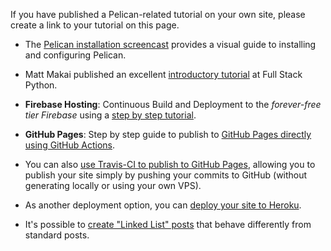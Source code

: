 If you have published a Pelican-related tutorial on your own site, please create a link to your tutorial on this page.

- The [Pelican installation screencast](http://hackercodex.com/guide/pelican-static-site-generator-install/) provides a visual guide to installing and configuring Pelican.

- Matt Makai published an excellent [introductory tutorial](https://www.fullstackpython.com/blog/generating-static-websites-pelican-jinja2-markdown.html) at Full Stack Python.

- **Firebase Hosting**: Continuous Build and Deployment to the *forever-free tier Firebase* using a [step by step tutorial](https://uberpython.com/articles/auto-deploy-pelican-websites-to-firebase-hosting).

- **GitHub Pages**: Step by step guide to publish to [GitHub Pages directly using GitHub Actions](https://uberpython.com/articles/automate-deployment-of-pelican-website-to-github-pages). 

- You can also [use Travis-CI to publish to GitHub Pages](http://zonca.github.io/2013/09/automatically-build-pelican-and-publish-to-github-pages.html), allowing you to publish your site simply by pushing your commits to GitHub (without generating locally or using your own VPS).

- As another deployment option, you can [deploy your site to Heroku](http://blog.getpelican.com/using-pelican-with-heroku.html).

- It's possible to [create "Linked List" posts](https://gist.github.com/jsonbecker/7539951) that behave differently from standard posts.
